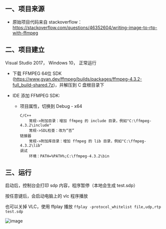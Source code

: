 ## 一、项目来源
- 原始项目代码来自 stackoverflow：https://stackoverflow.com/questions/46352604/writing-image-to-rtp-with-ffmpeg    

## 二、项目建立
Visual Studio 2017， Windows 10， 正常运行
- 下载 FFMPEG 64位 SDK (https://www.gyan.dev/ffmpeg/builds/packages/ffmpeg-4.3.2-full_build-shared.7z)，并解压到 C 盘根目录下

- IDE 添加 FFMPEG SDK:
	
	- 项目属性，切换到 Debug - x64
	  ```
	  C/C++
	      常规->附加目录：增加 ffmpeg 的 include 目录，例如"C:\ffmpeg-4.3.2\include"
	      常规->SDL检查：改为“否”
	  链接器
	      常规->附加库目录：增加 ffmpeg 的 lib 目录，例如"C:\ffmpeg-4.3.2\lib"
	  调试
	      环境：PATH=%PATH%;C:\ffmpeg-4.3.2\bin
	  ```

## 三、运行

启动后，控制台会打印 sdp 内容，程序暂停（本地会生成 test.sdp）  

按任意键后，会启动电脑上的 vlc 程序播放  

也可以关掉 VLC，使用 ffplay 播放 `ffplay -protocol_whitelist file,udp,rtp test.sdp`

![image](https://github.com/mailbyms/FFmpegRTP/assets/16809751/86efe4d5-9e63-4adc-af9f-4afe39cb3424)


